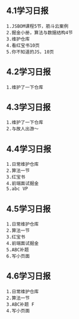 ## 4.1学习日报
```
1.JSBOM课程5节，筋斗云案例
2.掘金小册，算法与数据结构4节
3.维护仓库
4.看红宝书10页
5.你不知道的JS，10页
```

## 4.2学习日报
```
1.维护了一下仓库
```

## 4.3学习日报
```
1.维护了一下仓库
2.与故人出游～
```

## 4.4学习日报
```
1.日常维护仓库
2.算法一节
3.红宝书
4.前端面试掘金
5.abc VP
```

## 4.5学习日报
```
1.日常维护仓库
2.算法一节
3.红宝书
4.前端面试掘金
5.ABC补题
6.写小页面
```

## 4.6学习日报
```
1.日常维护仓库
2.算法一节
3.ABC补题 F
4.写小页面
```
